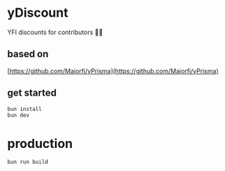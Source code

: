 # yDiscount
YFI discounts for contributors 👷‍♂️

## based on
[https://github.com/Majorfi/yPrisma](https://github.com/Majorfi/yPrisma)

## get started
```sh
bun install
bun dev
```

# production
```sh
bun run build
```
